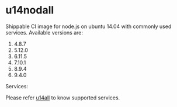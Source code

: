 u14nodall
================

Shippable CI image for node.js on ubuntu 14.04 with commonly used services. Available versions are:

 
  1.  4.8.7
  2.  5.12.0
  3.  6.11.5
  4.  7.10.1
  5.  8.9.4
  6.  9.4.0
 

Services:

Please refer [u14all](https://github.com/dry-dock/u14all) to know supported services.
